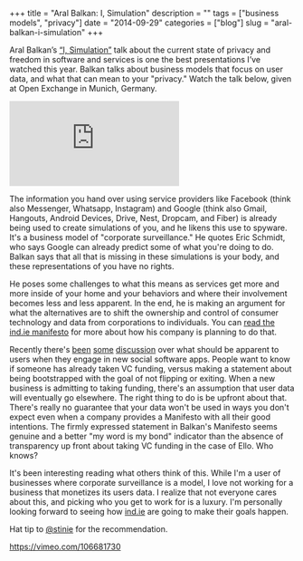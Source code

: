 
+++
title = "Aral Balkan: I, Simulation"
description = ""
tags = ["business models", "privacy"]
date = "2014-09-29"
categories = ["blog"]
slug = "aral-balkan-i-simulation"
+++



<p>Aral Balkan’s <a href="https://vimeo.com/106681730">“I, Simulation”</a> talk about the current state of privacy and freedom in software and services is one the best presentations I’ve watched this year. Balkan talks about business models that focus on user data, and what that can mean to your "privacy."  Watch the talk below, given at Open Exchange in Munich, Germany. </p>

<div class="video"><iframe src="http://player.vimeo.com/video/106681730?byline=0&amp;portrait=0&amp;color=ffffff" frameborder="0" webkitallowfullscreen mozallowfullscreen allowfullscreen></iframe></div>

<p>The information you hand over using service providers like Facebook (think also Messenger, Whatsapp, Instagram) and Google (think also Gmail, Hangouts, Android Devices, Drive, Nest, Dropcam, and Fiber) is already being used to create simulations of you, and he likens this use to spyware. It's a business model of "corporate surveillance." He quotes Eric Schmidt, who says Google can already predict some of what you're doing to do. Balkan says that all that is missing in these simulations is your body, and these representations of you have no rights. </p>
<p>He poses some challenges to what this means as services get more and more inside of your home and your behaviors and where their involvement becomes less and less apparent. In the end, he is making an argument for what the alternatives are to shift the ownership and control of consumer technology and data from corporations to individuals. You can <a href="https://ind.ie/manifesto/">read the ind.ie manifesto</a> for more about how his company is planning to do that. </p>
<p>Recently there's <a href="https://gigaom.com/2014/09/25/ello-investor-co-founder-funding-or-not-we-hate-ads-and-we-want-to-shift-values/">been</a> <a href="https://aralbalkan.com/notes/ello-goodbye/">some</a> <a href="https://medium.com/message/what-does-ethical-social-networking-software-look-like-315373c898ed">discussion</a> over what should be apparent to users when they engage in new social software apps. People want to know if someone has already taken VC funding, versus making a statement about being bootstrapped with the goal of not flipping or exiting. When a new business is admitting to taking funding, there's an assumption that user data will eventually go elsewhere. The right thing to do is be upfront about that. There's really no guarantee that your data won't be used in ways you don't expect even when a company provides a Manifesto with all their good intentions. The firmly expressed statement in Balkan's Manifesto seems genuine and a better "my word is my bond" indicator than the absence of transparency up front about taking VC funding in the case of Ello. Who knows? </p>
<p>It's been interesting reading what others think of this. While I'm a user of businesses where corporate surveillance is a model, I love not working for a business that monetizes its users data. I realize that not everyone cares about this, and picking who you get to work for is a luxury. I'm personally looking forward to seeing how <a href="https://ind.ie/">ind.ie</a> are going to make their goals happen. </p>
<p>Hat tip to <a href="https://twitter.com/stinie">@stinie</a> for the recommendation. </p>

<a href="https://vimeo.com/106681730">https://vimeo.com/106681730</a>
